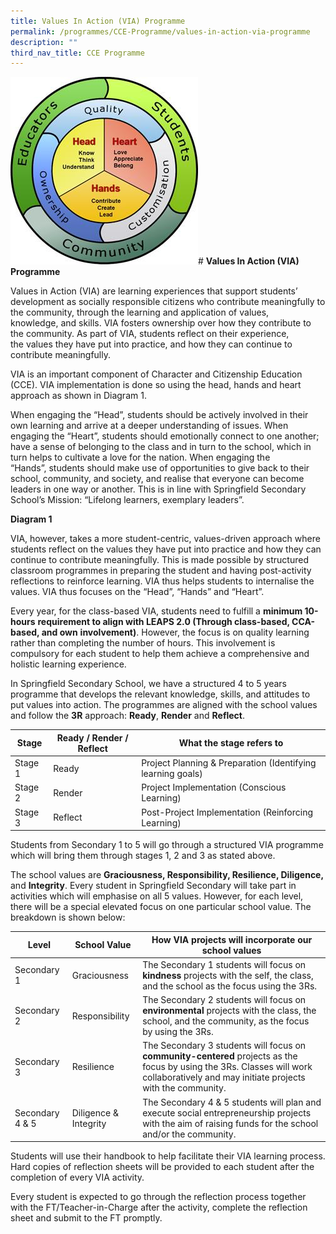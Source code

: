 ```yaml
---
title: Values In Action (VIA) Programme
permalink: /programmes/CCE-Programme/values-in-action-via-programme
description: ""
third_nav_title: CCE Programme
---
```

![](/images/CCE%20VIA%20Framework.jpg)# **Values In Action (VIA) Programme**

Values in Action (VIA) are learning experiences that support students’ development as socially responsible citizens who contribute meaningfully to the community, through the learning and application of values, knowledge, and skills. VIA fosters ownership over how they contribute to the community. As part of VIA, students reflect on their experience, the values they have put into practice, and how they can continue to contribute meaningfully.

VIA is an important component of Character and Citizenship Education (CCE). VIA implementation is done so using the head, hands and heart approach as shown in Diagram 1.

When engaging the “Head”, students should be actively involved in their own learning and arrive at a deeper understanding of issues. When engaging the “Heart”, students should emotionally connect to one another; have a sense of belonging to the class and in turn to the school, which in turn helps to cultivate a love for the nation. When engaging the “Hands”, students should make use of opportunities to give back to their school, community, and society, and realise that everyone can become leaders in one way or another. This is in line
with Springfield Secondary School’s Mission: “Lifelong learners, exemplary leaders”.

**Diagram 1**

VIA, however, takes a more student-centric, values-driven approach where students reflect on the values they have put into practice and how they can continue to contribute meaningfully. This is made possible by structured classroom programmes in preparing the student and having post-activity reflections to reinforce learning. VIA thus helps students to internalise the values. VIA thus focuses on the “Head”, “Hands” and “Heart”.

Every year, for the class-based VIA, students need to fulfill a **minimum 10-hours** **requirement to align with LEAPS 2.0 (Through class-based, CCA-based, and own** **involvement)**. However, the focus is on quality learning rather than completing the number of hours. This involvement is compulsory for each student to help them achieve a comprehensive and holistic learning experience.

In Springfield Secondary School, we have a structured 4 to 5 years programme that develops the relevant knowledge, skills, and attitudes to put values into action. The programmes are aligned with the school values and follow the **3R** approach: **Ready**, **Render** and **Reflect**.

| Stage 	| Ready / Render / Reflect 	| What the stage refers to 	|
| ---	| ---	| ---	|
| Stage 1 	| Ready 	| Project Planning & Preparation (Identifying learning goals) 	|
| Stage 2 	| Render 	| Project Implementation (Conscious Learning) 	|
|  Stage 3 	| Reflect  	| Post-Project Implementation (Reinforcing Learning)  	|

Students from Secondary 1 to 5 will go through a structured VIA programme which will bring them through stages 1, 2 and 3 as stated above.

The school values are **Graciousness, Responsibility, Resilience, Diligence,** and **Integrity**. Every student in Springfield Secondary will take part in activities which will emphasise on all 5 values. However, for each level, there will be a special elevated focus on one particular school value. The breakdown is shown below:

| Level 	| School Value 	| How VIA projects will incorporate our school values 	|
| ---	| ---	| ---	|
|  Secondary 1 	|  Graciousness 	| The Secondary 1 students will focus on **kindness** projects with the self, the class, and the school as the focus using the 3Rs.<br> 	|
|  Secondary 2 	|  Responsibility 	| The Secondary 2 students will focus on **environmental** projects with the class, the school, and the community, as the focus by using the 3Rs. 	|
|  Secondary 3 	|  Resilience  	| The Secondary 3 students will focus on **community-centered** projects as the focus by using the 3Rs. Classes will work collaboratively and may initiate projects with the community.<br>  	|
|  Secondary 4 & 5  	|  Diligence & Integrity 	| The Secondary 4 & 5 students will plan and execute social entrepreneurship projects with the aim of raising funds for the school and/or the community. 	|

Students will use their handbook to help facilitate their VIA learning process. Hard copies of reflection sheets will be provided to each student after the completion of every VIA activity.

Every student is expected to go through the reflection process together with the FT/Teacher-in-Charge after the activity, complete the reflection sheet and submit to the FT promptly.